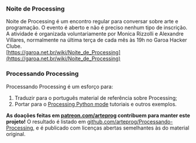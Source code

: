 ### Noite de Processing
Noite de Processing é um encontro regular para conversar sobre arte e programação. O evento é aberto e não é preciso nenhum tipo de inscrição. A atividade é organizada voluntariamente por Monica Rizzolli e Alexandre Villares, normalmente na última terça de cada mês às 19h no Garoa Hacker Clube.<br>
[https://garoa.net.br/wiki/Noite_de_Processing](https://garoa.net.br/wiki/Noite_de_Processing)

### Processando Processing
Processando Processing é um esforço para:

1. Traduzir para o português material de referência sobre Processing;
2. Portar para o [Processing Python mode](http://py.processing.org) tutoriais e outros exemplos.

**As doações feitas em [patreon.com/arteprog](http://patreon.com/arteprog) contribuem para manter este projeto!**
O resultado é listado em [github.com/arteprog/Processando-Processing](http://github.com/arteprog/Processando-Processing), e é publicado com licenças abertas semelhantes às do material original.

